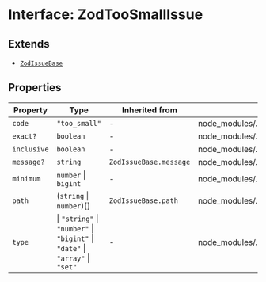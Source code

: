 # Interface: ZodTooSmallIssue

## Extends

- [`ZodIssueBase`](../type-aliases/ZodIssueBase.md)

## Properties

| Property | Type | Inherited from | Defined in |
| ------ | ------ | ------ | ------ |
| `code` | `"too_small"` | - | node\_modules/.pnpm/zod@3.23.8/node\_modules/zod/lib/ZodError.d.ts:86 |
| `exact?` | `boolean` | - | node\_modules/.pnpm/zod@3.23.8/node\_modules/zod/lib/ZodError.d.ts:89 |
| `inclusive` | `boolean` | - | node\_modules/.pnpm/zod@3.23.8/node\_modules/zod/lib/ZodError.d.ts:88 |
| `message?` | `string` | `ZodIssueBase.message` | node\_modules/.pnpm/zod@3.23.8/node\_modules/zod/lib/ZodError.d.ts:33 |
| `minimum` | `number` \| `bigint` | - | node\_modules/.pnpm/zod@3.23.8/node\_modules/zod/lib/ZodError.d.ts:87 |
| `path` | (`string` \| `number`)[] | `ZodIssueBase.path` | node\_modules/.pnpm/zod@3.23.8/node\_modules/zod/lib/ZodError.d.ts:32 |
| `type` | \| `"string"` \| `"number"` \| `"bigint"` \| `"date"` \| `"array"` \| `"set"` | - | node\_modules/.pnpm/zod@3.23.8/node\_modules/zod/lib/ZodError.d.ts:90 |
